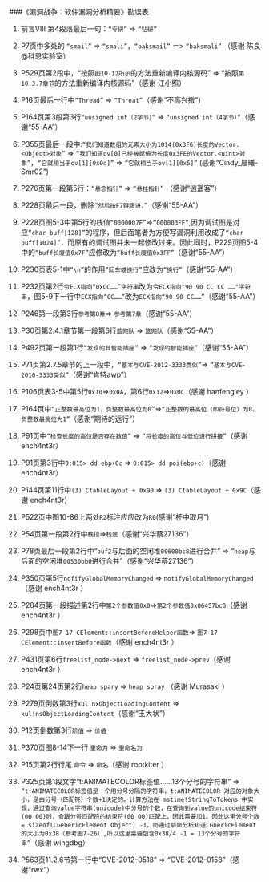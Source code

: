 ###《漏洞战争：软件漏洞分析精要》勘误表

1. 前言VIII 第4段落最后一句：`“专研”` => `“钻研”`

2. P7页中多处的 `“smail”` => `“smali”`，`“baksmail”` ＝> `“baksmali”` （感谢 陈良@科恩实验室）

3. P529页第2段中，“按照`图10-12所示`的方法重新编译内核源码” => “按照`第10.3.7章节`的方法重新编译内核源码”（感谢 江小照）

4. P16页最后一行中`“Thread”` => `“Threat”`（感谢“不高兴撒”）

5. P164页第3段第3行`“unsigned int（2字节）”` => `“unsigned int（4字节）”`（感谢“55-AA”）

6. P355页最后一段中:`“我们知道数组的元素大小为1014(0x3F6)长度的Vector.<Object>对象”` => `“我们知道ov[0]已经被赋值为长度0x3FE的Vector.<uint>对象”`，`“它就相当于ov[1][0x0d]”` => `“它就相当于ov[1][0x5]”` (感谢“Cindy_晨曦-Smr02”)

7. P276页第一段第5行：`“悬念指针”` => `“悬挂指针”` （感谢“逍遥客”）
8. P228页最后一段，删除`“然后按F7键跟进，”`（感谢“55-AA”）

9. P228页图5-3中第5行的栈值`“0000007F”`=>`“000003FF”`,因为调试图是对应`“char buff[128]”`的程序，但后面笔者为方便写漏洞利用改成了`“char buff[1024]”`，而原有的调试图并未一起修改过来。因此同时，P229页图5-4中的`“buff长度值0x7F”`应修改为`“buff长度值0x3FF”`（感谢“55-AA”）

10. P230页表5-1中`“\n”`的作用`“回车或换行”`应改为`“换行”`（感谢“55-AA”）

11. P232页第2行`令ECX指向“0xCC……”字符串`改为`令ECX指向"90 90 CC CC ……"字符串`，图5-9下一行中`ECX指向“CC……”`改为`ECX指向“90 90 CC……”`（感谢“55-AA”）

12. P246第一段第3行`参考第8章`=> `参考第7章`（感谢“55-AA”）

13. P30页第2.4.1章节第一段第6行`蓝网队` => `篮网队`（感谢“55-AA”）

14. P492页第一段第1行`“发现的其智能插座”` => `“发现的智能插座”`（感谢“55-AA”）

15. P71页第2.7.5章节的上一段中，`“基本与CVE-2012-3333类似”`=> `“基本与CVE-2010-3333类似”`（感谢“肯特awp”）
 
16. P106页表3-5中第5行`0x10`=>`0x0A`，第6行`0x12`=>`0x0C`（感谢 hanfengley ）

17. P164页中`“正整数最高位为1，负整数最高位为0”`=>`“正整数的最高位（即符号位）为0，负整数最高位为1”`（感谢“期待的远行”）

18. P91页中`“检查长度的高位是否存在数值”` => `“将长度的高位与低位进行拼接”`（感谢 ench4nt3r）

19. P91页第3行中`0:015> dd ebp+0c` => `0:015> dd poi(ebp+c)`（感谢 ench4nt3r）

20. P144页第11行中`(3) CtableLayout + 0x90` => `(3) CtableLayout + 0x9C`（感谢 ench4nt3r）

21. P522页中图10-86上两处`R2`标注应应改为`R0`(感谢“杯中取月”)

22. P54页第一段第2行中`栈顶`=>`栈底`（感谢“兴华蔡27136”）

23. P78页最后一段第2行中“`buf2`与后面的空闲堆`00600bc8`进行合并” => “`heap`与后面的空闲堆`00530bb0`进行合并”（感谢“兴华蔡27136”）

24. P350页第5行`nofifyGlobalMemoryChanged` => `notifyGlobalMemoryChanged`（感谢 ench4nt3r ）

25. P284页第一段描述第2行中`第2个参数值0x0`=>`第2个参数值0x06457bc0`（感谢 ench4nt3r ）

26. P298页中`图7-17 CElement::insertBeforeHelper函数`=> `图7-17 CElement::insertBefore函数`（感谢 ench4nt3r ）

27. P431页第6行`freelist_node->next` => `freelist_node->prev`（感谢 ench4nt3r ）

28. P24页第24页第2行`heap spary` => `heap spray` （感谢 Murasaki ）  

29. P279页倒数第3行`xul!nxObjectLoadingContent` => `xul!nsObjectLoadingContent`（感谢“王大状”）

30. P12页倒数第3行`阶值` => `价值`

31. P370页图8-14下一行 `重命为` => `重命名为`

32. P15页第2行行尾 `命令` => `命名`（感谢 rootkiter ）

33. P325页第1段文字“t:ANIMATECOLOR标签值……13个分号的字符串” => `“t:ANIMATECOLOR标签值是一个用分号分隔的字符串，t:ANIMATECOLOR 对应的对象大小，是由分号（匹配符）个数+1决定的。计算方法在 mstime!StringToTokens 中实现，通过查询value字符串(unicode)中分号的个数，在查询到value的unicode结束符(00 00)时，会跟分号匹配符的结束符(00 00)匹配上，因此需要加1。因此这里分号个数 = sizeof(CGenericElement Object) -1，而通过前面分析知道CGnericElement的大小为0x38（参考图7-26）,所以这里需要包含0x38/4 -1 = 13个分号的字符串”`（感谢 wingdbg）

34. P563页11.2.6节第一行中“CVE-2012-0518” => “CVE-2012-0158”（感谢“rwx”）
